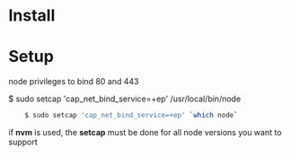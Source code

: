 Install
=======




Setup
=====

node privileges to bind 80 and 443

$ sudo setcap 'cap_net_bind_service=+ep' /usr/local/bin/node

``` bash
    $ sudo setcap 'cap_net_bind_service=+ep' `which node`
```

if __nvm__ is used, the __setcap__ must be done for all node versions you want to support
  
